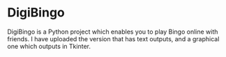 # DigiBingo
DigiBingo is a Python project which enables you to play Bingo online with friends. I have uploaded the version that has text outputs, and a graphical one which outputs in Tkinter.
